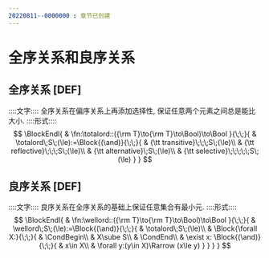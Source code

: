 ```yaml
---
20220811--0000000 : 章节已创建
---
```

# 全序关系和良序关系
## 全序关系 [DEF]
::::文字::::
全序关系在偏序关系上再添加选择性, 保证任意两个元素之间总是能比大小. 
::::形式::::
$$
\BlockEndl{
    & \fn:\totalord::({\rm T}\to{\rm T}\to\Bool)\to\Bool
}{\;\;}{
    & \totalord\;S\;(\le):=\Block{(\and)}{\;\;}{
        & {\tt transitive}\;\;\;S\;(\le)\\
        & {\tt reflective}\;\;\;S\;(\le)\\
        & {\tt alternative}\;S\;(\le)\\
        & {\tt selective}\;\;\;\;\;S\;(\le)
    }
}
$$
## 良序关系 [DEF]
::::文字::::
良序关系在全序关系的基础上保证任意集合有最小元. 
::::形式::::
$$
\BlockEndl{
    & \fn:\wellord::({\rm T}\to{\rm T}\to\Bool)\to\Bool
}{\;\;}{
    & \wellord\;S\;(\le):=\Block{(\and)}{\;\;}{
        & \totalord\;S\;(\le)\\
        & \Block{\forall X:}{\;\;}{
            & \CondBegin\\
            & X\sube S\\
            & \CondEnd\\
            & \exist x: \Block{(\and)}{\;\;}{
                & x\in X\\
                & \forall y:(y\in X)\Rarrow (x\le y)
            }
        }
    }
}
$$

